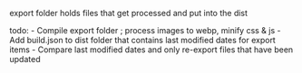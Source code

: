 export folder holds files that get processed and put into the dist


todo:
	- Compile export folder ; process images to webp, minify css & js
	- Add build.json to dist folder that contains last modified dates for export items
	- Compare last modified dates and only re-export files that have been updated